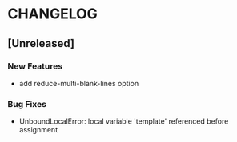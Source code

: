 # CHANGELOG


## [Unreleased]

### New Features
- add reduce-multi-blank-lines option


### Bug Fixes
- UnboundLocalError: local variable 'template' referenced before assignment






